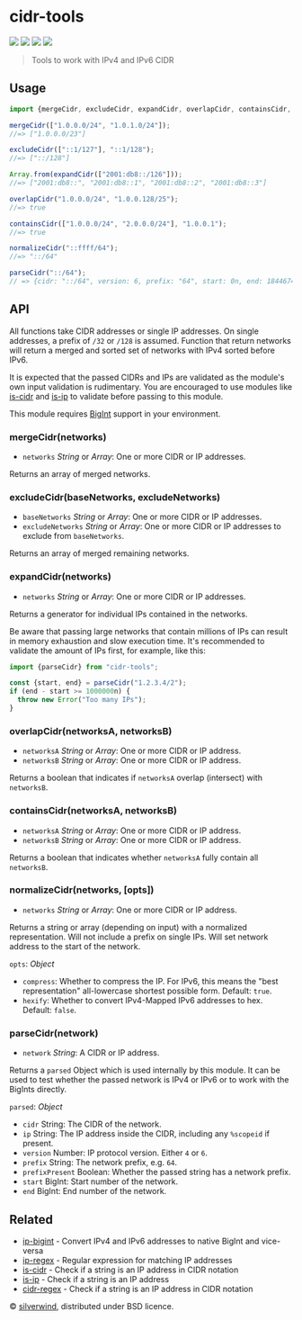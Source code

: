 # cidr-tools
[![](https://img.shields.io/npm/v/cidr-tools.svg?style=flat)](https://www.npmjs.org/package/cidr-tools) [![](https://img.shields.io/npm/dm/cidr-tools.svg)](https://www.npmjs.org/package/cidr-tools) [![](https://img.shields.io/bundlephobia/minzip/cidr-tools.svg)](https://bundlephobia.com/package/cidr-tools) [![](https://packagephobia.com/badge?p=cidr-tools)](https://packagephobia.com/result?p=cidr-tools)
> Tools to work with IPv4 and IPv6 CIDR

## Usage

```js
import {mergeCidr, excludeCidr, expandCidr, overlapCidr, containsCidr, normalizeCidr, parseCidr} from "cidr-tools";

mergeCidr(["1.0.0.0/24", "1.0.1.0/24"]);
//=> ["1.0.0.0/23"]

excludeCidr(["::1/127"], "::1/128");
//=> ["::/128"]

Array.from(expandCidr(["2001:db8::/126"]));
//=> ["2001:db8::", "2001:db8::1", "2001:db8::2", "2001:db8::3"]

overlapCidr("1.0.0.0/24", "1.0.0.128/25");
//=> true

containsCidr(["1.0.0.0/24", "2.0.0.0/24"], "1.0.0.1");
//=> true

normalizeCidr("::ffff/64");
//=> "::/64"

parseCidr("::/64");
// => {cidr: "::/64", version: 6, prefix: "64", start: 0n, end: 18446744073709551615n}
```

## API

All functions take CIDR addresses or single IP addresses. On single addresses, a prefix of `/32` or `/128` is assumed. Function that return networks will return a merged and sorted set of networks with IPv4 sorted before IPv6.

It is expected that the passed CIDRs and IPs are validated as the module's own input validation is rudimentary. You are encouraged to use modules like [is-cidr](https://github.com/silverwind/is-cidr) and [is-ip](https://github.com/sindresorhus/is-ip) to validate before passing to this module.

This module requires [BigInt](https://developer.mozilla.org/en-US/docs/Web/JavaScript/Reference/Global_Objects/BigInt#browser_compatibility) support in your environment.

### mergeCidr(networks)

- `networks` *String* or *Array*: One or more CIDR or IP addresses.

Returns an array of merged networks.

### excludeCidr(baseNetworks, excludeNetworks)

- `baseNetworks` *String* or *Array*: One or more CIDR or IP addresses.
- `excludeNetworks` *String* or *Array*: One or more CIDR or IP addresses to exclude from `baseNetworks`.

Returns an array of merged remaining networks.

### expandCidr(networks)

- `networks` *String* or *Array*: One or more CIDR or IP addresses.

Returns a generator for individual IPs contained in the networks.

Be aware that passing large networks that contain millions of IPs can result in memory exhaustion and slow execution time. It's recommended to validate the amount of IPs first, for example, like this:

```js
import {parseCidr} from "cidr-tools";

const {start, end} = parseCidr("1.2.3.4/2");
if (end - start >= 1000000n) {
  throw new Error("Too many IPs");
}
```

### overlapCidr(networksA, networksB)

- `networksA` *String* or *Array*: One or more CIDR or IP address.
- `networksB` *String* or *Array*: One or more CIDR or IP address.

Returns a boolean that indicates if `networksA` overlap (intersect) with `networksB`.

### containsCidr(networksA, networksB)

- `networksA` *String* or *Array*: One or more CIDR or IP address.
- `networksB` *String* or *Array*: One or more CIDR or IP address.

Returns a boolean that indicates whether `networksA` fully contain all `networksB`.

### normalizeCidr(networks, [opts])

- `networks` *String* or *Array*: One or more CIDR or IP address.

Returns a string or array (depending on input) with a normalized representation. Will not include a prefix on single IPs. Will set network address to the start of the network.

`opts`: *Object*
  - `compress`: Whether to compress the IP. For IPv6, this means the "best representation" all-lowercase shortest possible form. Default: `true`.
  - `hexify`: Whether to convert IPv4-Mapped IPv6 addresses to hex. Default: `false`.

### parseCidr(network)

- `network` *String*: A CIDR or IP address.

Returns a `parsed` Object which is used internally by this module. It can be used to test whether the passed network is IPv4 or IPv6 or to work with the BigInts directly.

`parsed`: *Object*
  - `cidr` String: The CIDR of the network.
  - `ip` String: The IP address inside the CIDR, including any `%scopeid` if present.
  - `version` Number: IP protocol version. Either `4` or `6`.
  - `prefix` String: The network prefix, e.g. `64`.
  - `prefixPresent` Boolean: Whether the passed string has a network prefix.
  - `start` BigInt: Start number of the network.
  - `end` BigInt: End number of the network.

## Related

- [ip-bigint](https://github.com/silverwind/ip-bigint) - Convert IPv4 and IPv6 addresses to native BigInt and vice-versa
- [ip-regex](https://github.com/sindresorhus/ip-regex) - Regular expression for matching IP addresses
- [is-cidr](https://github.com/silverwind/is-cidr) - Check if a string is an IP address in CIDR notation
- [is-ip](https://github.com/sindresorhus/is-ip) - Check if a string is an IP address
- [cidr-regex](https://github.com/silverwind/cidr-regex) - Check if a string is an IP address in CIDR notation

© [silverwind](https://github.com/silverwind), distributed under BSD licence.
